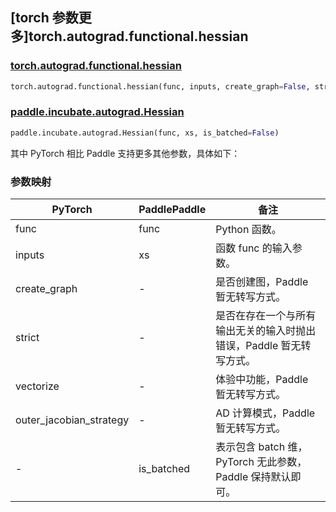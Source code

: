## [torch 参数更多]torch.autograd.functional.hessian

### [torch.autograd.functional.hessian](https://pytorch.org/docs/1.13/generated/torch.autograd.functional.hessian.html#torch.autograd.functional.hessian)

```python
torch.autograd.functional.hessian(func, inputs, create_graph=False, strict=False, vectorize=False, outer_jacobian_strategy='reverse-mode')
```

### [paddle.incubate.autograd.Hessian](https://www.paddlepaddle.org.cn/documentation/docs/zh/api/paddle/incubate/autograd/Hessian_cn.html)

```python
paddle.incubate.autograd.Hessian(func, xs, is_batched=False)
```

其中 PyTorch 相比 Paddle 支持更多其他参数，具体如下：

### 参数映射

| PyTorch                 | PaddlePaddle | 备注                                                                |
| ----------------------- | ------------ | ------------------------------------------------------------------- |
| func                    | func         | Python 函数。                                                       |
| inputs                  | xs           | 函数 func 的输入参数。                                              |
| create_graph            | -            | 是否创建图，Paddle 暂无转写方式。                                   |
| strict                  | -            | 是否在存在一个与所有输出无关的输入时抛出错误，Paddle 暂无转写方式。 |
| vectorize               | -            | 体验中功能，Paddle 暂无转写方式。                                   |
| outer_jacobian_strategy | -            | AD 计算模式，Paddle 暂无转写方式。                                  |
| -                       | is_batched   | 表示包含 batch 维，PyTorch 无此参数，Paddle 保持默认即可。          |
